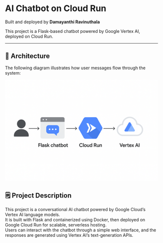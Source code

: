 # AI Chatbot on Cloud Run

Built and deployed by **Damayanthi Ravinuthala**

This project is a Flask-based chatbot powered by Google Vertex AI, deployed on Cloud Run.

---

## 🧠 Architecture

The following diagram illustrates how user messages flow through the system:

![Architecture Diagram](architecture.png)
## 🗒️ Project Description

This project is a conversational AI chatbot powered by Google Cloud’s Vertex AI language models.  
It is built with Flask and containerized using Docker, then deployed on Google Cloud Run for scalable, serverless hosting.  
Users can interact with the chatbot through a simple web interface, and the responses are generated using Vertex AI’s text-generation APIs.
